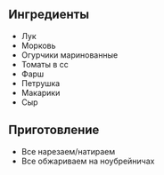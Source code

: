 ## Ингредиенты

- Лук
- Морковь
- Огурчики маринованные
- Томаты в сс
- Фарш 
- Петрушка
- Макарики
- Сыр

## Приготовление

- Все нарезаем/натираем
- Все обжариваем на ноубрейничах